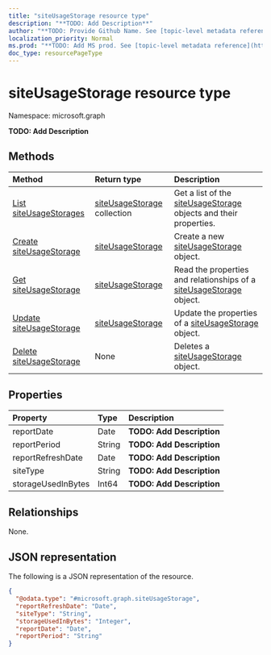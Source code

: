 ```yaml
---
title: "siteUsageStorage resource type"
description: "**TODO: Add Description**"
author: "**TODO: Provide Github Name. See [topic-level metadata reference](https://msgo.azurewebsites.net/add/document/guidelines/metadata.html#topic-level-metadata)**"
localization_priority: Normal
ms.prod: "**TODO: Add MS prod. See [topic-level metadata reference](https://msgo.azurewebsites.net/add/document/guidelines/metadata.html#topic-level-metadata)**"
doc_type: resourcePageType
---
```


# siteUsageStorage resource type

Namespace: microsoft.graph

**TODO: Add Description**

## Methods
|Method|Return type|Description|
|:---|:---|:---|
|[List siteUsageStorages](../api/siteusagestorage-list.md)|[siteUsageStorage](../resources/siteusagestorage.md) collection|Get a list of the [siteUsageStorage](../resources/siteusagestorage.md) objects and their properties.|
|[Create siteUsageStorage](../api/siteusagestorage-create.md)|[siteUsageStorage](../resources/siteusagestorage.md)|Create a new [siteUsageStorage](../resources/siteusagestorage.md) object.|
|[Get siteUsageStorage](../api/siteusagestorage-get.md)|[siteUsageStorage](../resources/siteusagestorage.md)|Read the properties and relationships of a [siteUsageStorage](../resources/siteusagestorage.md) object.|
|[Update siteUsageStorage](../api/siteusagestorage-update.md)|[siteUsageStorage](../resources/siteusagestorage.md)|Update the properties of a [siteUsageStorage](../resources/siteusagestorage.md) object.|
|[Delete siteUsageStorage](../api/siteusagestorage-delete.md)|None|Deletes a [siteUsageStorage](../resources/siteusagestorage.md) object.|

## Properties
|Property|Type|Description|
|:---|:---|:---|
|reportDate|Date|**TODO: Add Description**|
|reportPeriod|String|**TODO: Add Description**|
|reportRefreshDate|Date|**TODO: Add Description**|
|siteType|String|**TODO: Add Description**|
|storageUsedInBytes|Int64|**TODO: Add Description**|

## Relationships
None.

## JSON representation
The following is a JSON representation of the resource.
<!-- {
  "blockType": "resource",
  "keyProperty": "id",
  "@odata.type": "microsoft.graph.siteUsageStorage",
  "baseType": "",
  "openType": false
}
-->
``` json
{
  "@odata.type": "#microsoft.graph.siteUsageStorage",
  "reportRefreshDate": "Date",
  "siteType": "String",
  "storageUsedInBytes": "Integer",
  "reportDate": "Date",
  "reportPeriod": "String"
}
```

